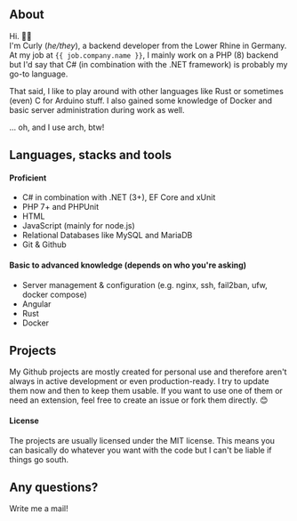 ## About

Hi. ✌🏻   
I'm Curly (_he/they_), a backend developer from the Lower Rhine in Germany. At my job at `{{ job.company.name }}`, I mainly work on a PHP (8) backend but I'd say that C# (in combination with the .NET framework) is probably my go-to language.   

That said, I like to play around with other languages like Rust or sometimes (even) C for Arduino stuff. I also gained some knowledge of Docker and basic server administration during work as well. 

... oh, and I use arch, btw!

## Languages, stacks and tools
#### Proficient
- C# in combination with .NET (3+), EF Core and xUnit
- PHP 7+ and PHPUnit
- HTML
- JavaScript (mainly for node.js)
- Relational Databases like MySQL and MariaDB
- Git & Github

#### Basic to advanced knowledge (depends on who you're asking)
- Server management & configuration (e.g. nginx, ssh, fail2ban, ufw, docker compose)
- Angular
- Rust
- Docker

## Projects
My Github projects are mostly created for personal use and therefore aren't always in active development or even production-ready. I try to update them now and then to keep them usable. If you want to use one of them or need an extension, feel free to create an issue or fork them directly. 😊

#### License
The projects are usually licensed under the MIT license. This means you can basically do whatever you want with the code but I can't be liable if things go south.

## Any questions?
Write me a mail!
